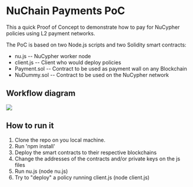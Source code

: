 # NuChain Payments PoC
This a quick Proof of Concept to demonstrate how to pay for NuCypher policies using L2 payment networks.

The PoC is based on two Node.js scripts and two Solidity smart contracts:
 - nu.js -- NuCypher worker node
 - client.js -- Client who would deploy policies
 - Payment.sol -- Contract to be used as payment wall on any Blockchain
 - NuDummy.sol -- Contract to be used on the NuCypher network

## Workflow diagram

[![](https://mermaid.ink/img/pako:eNp9kk1PwzAMhv-KFQ0tlbZKfAxQD0gj3ZFpYhx7CY27VrRJSRNQte6_k5JsMA7kkih-Xvu1kz3JlUCSkJ3mbQkvaSbBrSWlrK5QmiiC-fxhuIxhi1JAy_vG3Q7wSDf-CNuGawNMSaN5bqKgH1UwXPGg0_husXM6RteW9W2J-n_h67Ggqqu8B1UU87zklRwgOGQevI5h9THamG48-ewroZie0JT-FF27bqNQK_UpbmJgJeZvv5o7iy9ieOL6FAbege1Q_MVuj5j34SiBba36kWRn5N1fz2kAneWlJ1eUTiZ-9jDch1kUVooOjIJTN5-8rtE5csGd2xcX36bIjDSoG14J9677MWFGTIkNZiRxR-FcZiSTB8fZVnCDK1EZpUlS8LrDGeHWqG0vc5IYbfEIpRV3f6QJ1OELtoCxeA)](https://mermaid.live/edit#pako:eNp9kk1PwzAMhv-KFQ0tlbZKfAxQD0gj3ZFpYhx7CY27VrRJSRNQte6_k5JsMA7kkih-Xvu1kz3JlUCSkJ3mbQkvaSbBrSWlrK5QmiiC-fxhuIxhi1JAy_vG3Q7wSDf-CNuGawNMSaN5bqKgH1UwXPGg0_husXM6RteW9W2J-n_h67Ggqqu8B1UU87zklRwgOGQevI5h9THamG48-ewroZie0JT-FF27bqNQK_UpbmJgJeZvv5o7iy9ieOL6FAbege1Q_MVuj5j34SiBba36kWRn5N1fz2kAneWlJ1eUTiZ-9jDch1kUVooOjIJTN5-8rtE5csGd2xcX36bIjDSoG14J9677MWFGTIkNZiRxR-FcZiSTB8fZVnCDK1EZpUlS8LrDGeHWqG0vc5IYbfEIpRV3f6QJ1OELtoCxeA)

## How to run it

 1. Clone the repo on you local machine.
 2. Run 'npm install'
 3. Deploy the smart contracts to their respective blockchains
 4. Change the addresses of the contracts and/or private keys on the js files
 5. Run nu.js (node nu.js)
 6. Try to "deploy" a policy running client.js (node client.js)
